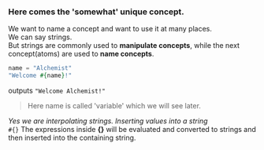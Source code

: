 ### Here comes the 'somewhat' unique concept.

We want to name a concept and want to use it at many places.  
We can say strings.  
But strings are commonly used to **manipulate concepts**, while the next concept(atoms) are used to **name concepts**.
```elixir
name = "Alchemist"  
"Welcome #{name}!"
``` 
outputs `"Welcome Alchemist!"`
> Here name is called 'variable' which we will see later.

_Yes we are interpolating strings. Inserting values into a string_  
`#{}` The expressions inside **{}** will be evaluated and converted to strings and then inserted into the containing string.
